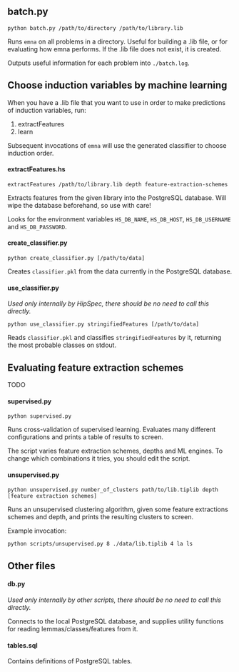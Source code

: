 
batch.py
--------
```
python batch.py /path/to/directory /path/to/library.lib
```
Runs `emna` on all problems in a directory. Useful for building a .lib file, or for evaluating how emna performs. If the .lib file does not exist, it is created.

Outputs useful information for each problem into `./batch.log`.



Choose induction variables by machine learning
----------------------------------------------
When you have a .lib file that you want to use in order to make predictions of induction variables, run:

1. extractFeatures
2. learn

Subsequent invocations of `emna` will use the generated classifier to choose induction order.


#### extractFeatures.hs
```
extractFeatures /path/to/library.lib depth feature-extraction-schemes
```
Extracts features from the given library into the PostgreSQL database. Will wipe the database beforehand, so use with care!

Looks for the environment variables `HS_DB_NAME`, `HS_DB_HOST`, `HS_DB_USERNAME` and `HS_DB_PASSWORD`.

#### create_classifier.py
```
python create_classifier.py [/path/to/data]
```
Creates `classifier.pkl` from the data currently in the PostgreSQL database. 

#### use_classifier.py
_Used only internally by HipSpec, there should be no need to call this directly._
```
python use_classifier.py stringifiedFeatures [/path/to/data]
```
Reads `classifier.pkl` and classifies `stringifiedFeatures` by it, returning the most probable classes on stdout.


Evaluating feature extraction schemes
-------------------------------------
TODO
#### supervised.py
```
python supervised.py
```
Runs cross-validation of supervised learning. Evaluates many different configurations and prints a table of results to screen.

The script varies feature extraction schemes, depths and ML engines. To change which combinations it tries, you should edit the script.

#### unsupervised.py
```
python unsupervised.py number_of_clusters path/to/lib.tiplib depth [feature extraction schemes]
```
Runs an unsupervised clustering algorithm, given some feature extractions schemes and depth, and prints the resulting clusters to screen.

Example invocation:
```
python scripts/unsupervised.py 8 ./data/lib.tiplib 4 la ls
```

Other files
-----------
#### db.py
_Used only internally by other scripts, there should be no need to call this directly._

Connects to the local PostgreSQL database, and supplies utility functions for reading lemmas/classes/features from it.

#### tables.sql
Contains definitions of PostgreSQL tables.

